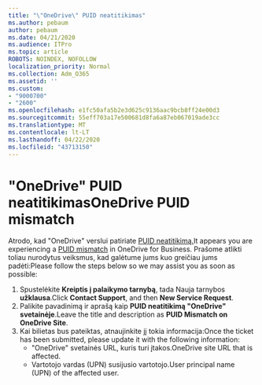 ```yaml
---
title: "\"OneDrive\" PUID neatitikimas"
ms.author: pebaum
author: pebaum
ms.date: 04/21/2020
ms.audience: ITPro
ms.topic: article
ROBOTS: NOINDEX, NOFOLLOW
localization_priority: Normal
ms.collection: Adm_O365
ms.assetid: ''
ms.custom:
- "9000700"
- "2600"
ms.openlocfilehash: e1fc50afa5b2e3d625c9136aac9bcb8ff24e00d3
ms.sourcegitcommit: 55eff703a17e500681d8fa6a87eb067019ade3cc
ms.translationtype: MT
ms.contentlocale: lt-LT
ms.lasthandoff: 04/22/2020
ms.locfileid: "43713150"
---
```

# <a name="onedrive-puid-mismatch"></a><span data-ttu-id="98294-102">"OneDrive" PUID neatitikimas</span><span class="sxs-lookup"><span data-stu-id="98294-102">OneDrive PUID mismatch</span></span>
<span data-ttu-id="98294-103">Atrodo, kad "OneDrive" verslui patiriate [PUID neatitikimą.](https://docs.microsoft.com/sharepoint/support/administration/access-denied-or-need-permission-error-sharepoint-online-or-onedrive-for-business#when-accessing-a-onedrive-site)</span><span class="sxs-lookup"><span data-stu-id="98294-103">It appears you are experiencing a [PUID mismatch](https://docs.microsoft.com/sharepoint/support/administration/access-denied-or-need-permission-error-sharepoint-online-or-onedrive-for-business#when-accessing-a-onedrive-site) in OneDrive for Business.</span></span> <span data-ttu-id="98294-104">Prašome atlikti toliau nurodytus veiksmus, kad galėtume jums kuo greičiau jums padėti:</span><span class="sxs-lookup"><span data-stu-id="98294-104">Please follow the steps below so we may assist you as soon as possible:</span></span>

1. <span data-ttu-id="98294-105">Spustelėkite **Kreiptis į palaikymo tarnybą**, tada Nauja tarnybos **užklausa**.</span><span class="sxs-lookup"><span data-stu-id="98294-105">Click **Contact Support**, and then **New Service Request**.</span></span>
2. <span data-ttu-id="98294-106">Palikite pavadinimą ir aprašą kaip **PUID neatitikimą "OneDrive" svetainėje**.</span><span class="sxs-lookup"><span data-stu-id="98294-106">Leave the title and description as **PUID Mismatch on OneDrive Site**.</span></span>
3. <span data-ttu-id="98294-107">Kai bilietas bus pateiktas, atnaujinkite jį tokia informacija:</span><span class="sxs-lookup"><span data-stu-id="98294-107">Once the ticket has been submitted, please update it with the following information:</span></span>
    - <span data-ttu-id="98294-108">"OneDrive" svetainės URL, kuris turi įtakos.</span><span class="sxs-lookup"><span data-stu-id="98294-108">OneDrive site URL that is affected.</span></span>
    - <span data-ttu-id="98294-109">Vartotojo vardas (UPN) susijusio vartotojo.</span><span class="sxs-lookup"><span data-stu-id="98294-109">User principal name (UPN) of the affected user.</span></span>



